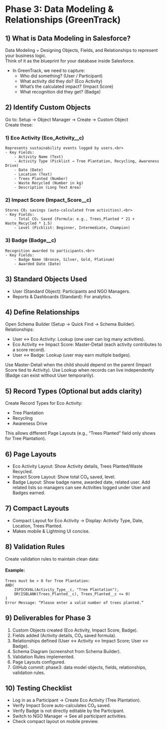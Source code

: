 # Phase 3: Data Modeling & Relationships (GreenTrack)


## 1) What is Data Modeling in Salesforce?
Data Modeling = Designing Objects, Fields, and Relationships to represent your business logic.<br>
Think of it as the blueprint for your database inside Salesforce.<br>
- In GreenTrack, we need to capture:
  - Who did something? (User / Participant)
  -	What activity did they do? (Eco Activity)
  - What’s the calculated impact? (Impact Score)
  - What recognition did they get? (Badge)


## 2) Identify Custom Objects
Go to: Setup → Object Manager → Create → Custom Object<br>
Create these:
### 1) Eco Activity (Eco_Activity__c)
	Represents sustainability events logged by users.<br>
	- Key Fields:
		- Activity Name (Text)
		- Activity Type (Picklist → Tree Plantation, Recycling, Awareness Drive)
		- Date (Date)
		- Location (Text)
		- Trees Planted (Number)
		- Waste Recycled (Number in kg)
		- Description (Long Text Area)
### 2) Impact Score (Impact_Score__c)
   	Stores CO₂ savings (auto-calculated from activities).<br>
	- Key Fields:
		- Total CO₂ Saved (Formula: e.g., Trees_Planted * 21 + Waste_Recycled * 1.5)
		- Level (Picklist: Beginner, Intermediate, Champion)
### 3) Badge (Badge__c)
   	Recognition awarded to participants.<br>
	- Key Fields:
		- Badge Name (Bronze, Silver, Gold, Platinum)
		- Awarded Date (Date)


## 3) Standard Objects Used
- User (Standard Object): Participants and NGO Managers.
- Reports & Dashboards (Standard): For analytics.


## 4) Define Relationships
Open Schema Builder (Setup → Quick Find → Schema Builder).<br>
Relationships:
- User ↔ Eco Activity: Lookup (one user can log many activities).
- Eco Activity ↔ Impact Score: Master-Detail (each activity contributes to a score record).
- User ↔ Badge: Lookup (user may earn multiple badges).

Use Master-Detail when the child should depend on the parent (Impact Score tied to Activity). Use Lookup when records can live independently (Badge can exist without User temporarily).


## 5) Record Types (Optional but adds clarity)
Create Record Types for Eco Activity:
- Tree Plantation
- Recycling
- Awareness Drive

This allows different Page Layouts (e.g., “Trees Planted” field only shows for Tree Plantation).


## 6) Page Layouts
- Eco Activity Layout: Show Activity details, Trees Planted/Waste Recycled.
- Impact Score Layout: Show total CO₂ saved, level.
- Badge Layout: Show badge name, awarded date, related user.
Add related lists so managers can see Activities logged under User and Badges earned.


## 7) Compact Layouts
- Compact Layout for Eco Activity → Display: Activity Type, Date, Location, Trees Planted.
- Makes mobile & Lightning UI concise.


## 8) Validation Rules
Create validation rules to maintain clean data:
#### Example:
	Trees must be > 0 for Tree Plantation:
	AND(
  		ISPICKVAL(Activity_Type__c, "Tree Plantation"),
  		OR(ISBLANK(Trees_Planted__c), Trees_Planted__c <= 0)
	)
	Error Message: “Please enter a valid number of trees planted.”


## 9) Deliverables for Phase 3
1) Custom Objects created (Eco Activity, Impact Score, Badge).
2) Fields added (Activity details, CO₂ saved formula).
3) Relationships defined (User ↔ Activity ↔ Impact Score; User ↔ Badge).
4) Schema Diagram (screenshot from Schema Builder).
5) Validation Rules implemented.
6) Page Layouts configured.
7) GitHub commit: phase3: data model objects, fields, relationships, validation rules.


## 10) Testing Checklist
- Log in as a Participant → Create Eco Activity (Tree Plantation).
- Verify Impact Score auto-calculates CO₂ saved.
- Verify Badge is not directly editable by the Participant.
- Switch to NGO Manager → See all participant activities.
- Check compact layout on mobile preview.

